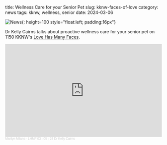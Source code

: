 title: Wellness Care for your Senior Pet
slug: kknw-faces-of-love
category: news
tags: kknw, wellness, senior
date: 2024-03-06

![News]({static}/images/news.gif){: height=100 style="float:left; padding:16px"}

Dr Kelly Cairns talks about proactive wellness care for your senior pet on 1150 KKNW's [Love Has Many Faces](https://on.soundcloud.com/aGcLb).

<iframe width="100%" height="300" scrolling="no" frameborder="no" allow="autoplay" src="https://w.soundcloud.com/player/?url=https%3A//api.soundcloud.com/tracks/1766196702&color=%23ff5500&auto_play=false&hide_related=false&show_comments=true&show_user=true&show_reposts=false&show_teaser=true&visual=true"></iframe><div style="font-size: 10px; color: #cccccc;line-break: anywhere;word-break: normal;overflow: hidden;white-space: nowrap;text-overflow: ellipsis; font-family: Interstate,Lucida Grande,Lucida Sans Unicode,Lucida Sans,Garuda,Verdana,Tahoma,sans-serif;font-weight: 100;"><a href="https://soundcloud.com/user-627914180" title="Marilyn Milano" target="_blank" style="color: #cccccc; text-decoration: none;">Marilyn Milano</a> · <a href="https://soundcloud.com/user-627914180/lhmf-03-05-24-dr-kelly-cairns" title="LHMF 03 - 05 - 24 Dr Kelly Cairns" target="_blank" style="color: #cccccc; text-decoration: none;">LHMF 03 - 05 - 24 Dr Kelly Cairns</a></div>

